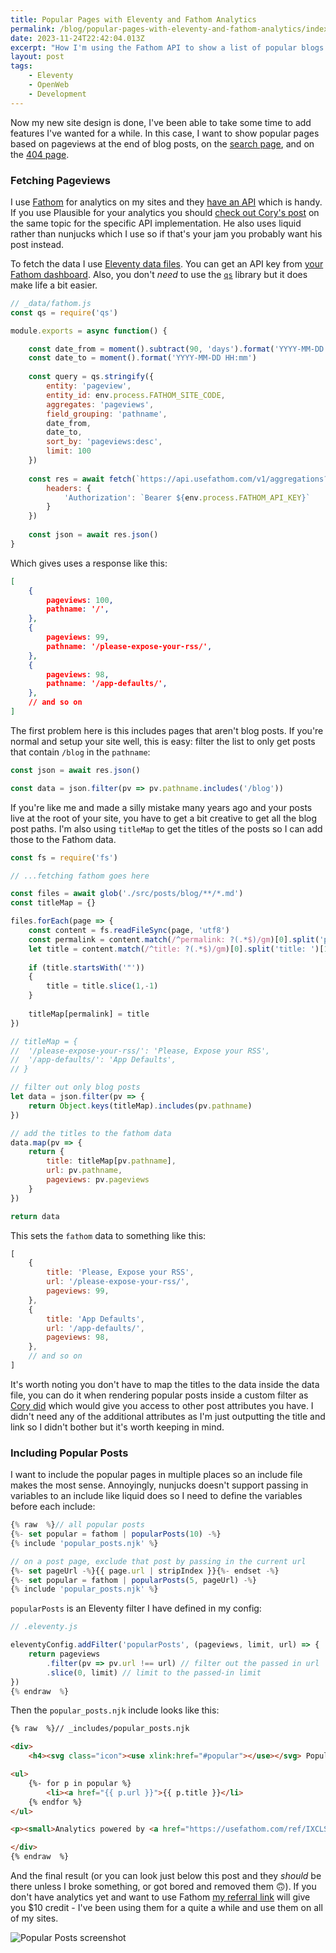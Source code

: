 ```yaml
---
title: Popular Pages with Eleventy and Fathom Analytics
permalink: /blog/popular-pages-with-eleventy-and-fathom-analytics/index.html
date: 2023-11-24T22:42:04.013Z
excerpt: "How I'm using the Fathom API to show a list of popular blogs posts in my Eleventy site"
layout: post
tags:
    - Eleventy
    - OpenWeb
    - Development
---
```


Now my new site design is done, I've been able to take some time to add features I've wanted for a while. In this case, I want to show popular pages based on pageviews at the end of blog posts, on the [search page](/search), and on the [404 page](/404notfound).
### Fetching Pageviews

I use [Fathom](https://usefathom.com/ref/IXCLSF) for analytics on my sites and they [have an API](https://usefathom.com/api) which is handy. If you use Plausible for your analytics you should [check out Cory's post](https://coryd.dev/posts/2023/popular-posts-widget-using-eleventy-plausible/) on the same topic for the specific API implementation. He also uses liquid rather than nunjucks which I use so if that's your jam you probably want his post instead.

To fetch the data I use [Eleventy data files](https://www.11ty.dev/docs/data-global/). You can get an API key from [your Fathom dashboard](https://app.usefathom.com/api). Also, you don't _need_ to use the [`qs`](https://www.npmjs.com/package/qs) library but it does make life a bit easier.

```js
// _data/fathom.js
const qs = require('qs')

module.exports = async function() {

	const date_from = moment().subtract(90, 'days').format('YYYY-MM-DD HH:mm')
	const date_to = moment().format('YYYY-MM-DD HH:mm')
	
	const query = qs.stringify({
		entity: 'pageview',
		entity_id: env.process.FATHOM_SITE_CODE,
		aggregates: 'pageviews',
		field_grouping: 'pathname',
		date_from,
		date_to,
		sort_by: 'pageviews:desc',
		limit: 100
	})
	
	const res = await fetch(`https://api.usefathom.com/v1/aggregations?${query}`, {
		headers: {
			'Authorization': `Bearer ${env.process.FATHOM_API_KEY}`
		}
	})
	
	const json = await res.json()
}
```

Which gives uses a response like this:

```json
[
	{
		pageviews: 100,
		pathname: '/',
	},
	{
		pageviews: 99,
		pathname: '/please-expose-your-rss/',
	},
	{
		pageviews: 98,
		pathname: '/app-defaults/',
	},
	// and so on
]
```

The first problem here is this includes pages that aren't blog posts. If you're normal and setup your site well, this is easy: filter the list to only get posts that contain `/blog` in the `pathname`:

```js
const json = await res.json()

const data = json.filter(pv => pv.pathname.includes('/blog'))
```

If you're like me and made a silly mistake many years ago and your posts live at the root of your site, you have to get a bit creative to get all the blog post paths. I'm also using `titleMap` to get the titles of the posts so I can add those to the Fathom data.

```js
const fs = require('fs')

// ...fetching fathom goes here

const files = await glob('./src/posts/blog/**/*.md')
const titleMap = {}

files.forEach(page => {
	const content = fs.readFileSync(page, 'utf8')
	const permalink = content.match(/^permalink: ?(.*$)/gm)[0].split('permalink: ')[1].replace('index.html', '')
	let title = content.match(/^title: ?(.*$)/gm)[0].split('title: ')[1]
	
	if (title.startsWith('"'))
	{
		title = title.slice(1,-1)
	}
	
	titleMap[permalink] = title
})

// titleMap = {
//	'/please-expose-your-rss/': 'Please, Expose your RSS',
//	'/app-defaults/': 'App Defaults',
// }

// filter out only blog posts
let data = json.filter(pv => {
	return Object.keys(titleMap).includes(pv.pathname)
})

// add the titles to the fathom data
data.map(pv => {
	return {
		title: titleMap[pv.pathname],
		url: pv.pathname,
		pageviews: pv.pageviews
	}
})

return data
```

This sets the `fathom` data to something like this:

```js
[
	{
		title: 'Please, Expose your RSS',
		url: '/please-expose-your-rss/',
		pageviews: 99,
	},
	{
		title: 'App Defaults',
		url: '/app-defaults/',
		pageviews: 98,
	},
	// and so on
]
```

It's worth noting you don't have to map the titles to the data inside the data file, you can do it when rendering popular posts inside a custom filter as [Cory did](https://coryd.dev/posts/2023/popular-posts-widget-using-eleventy-plausible/) which would give you access to other post attributes you have. I didn't need any of the additional attributes as I'm just outputting the title and link so I didn't bother but it's worth keeping in mind.
### Including Popular Posts

I want to include the popular pages in multiple places so an include file makes the most sense. Annoyingly, nunjucks doesn't support passing in variables to an include like liquid does so I need to define the variables before each include:

```js
{% raw  %}// all popular posts
{%- set popular = fathom | popularPosts(10) -%}
{% include 'popular_posts.njk' %}

// on a post page, exclude that post by passing in the current url
{%- set pageUrl -%}{{ page.url | stripIndex }}{%- endset -%}
{%- set popular = fathom | popularPosts(5, pageUrl) -%}
{% include 'popular_posts.njk' %}
```

`popularPosts` is an Eleventy filter I have defined in my config:

```js
// .eleventy.js

eleventyConfig.addFilter('popularPosts', (pageviews, limit, url) => {
	return pageviews
		.filter(pv => pv.url !== url) // filter out the passed in url
		.slice(0, limit) // limit to the passed-in limit
})
{% endraw  %}
```

Then the `popular_posts.njk` include looks like this:

```html
{% raw  %}// _includes/popular_posts.njk

<div>
	<h4><svg class="icon"><use xlink:href="#popular"></use></svg> Popular Posts</h4>

<ul>
	{%- for p in popular %}
		<li><a href="{{ p.url }}">{{ p.title }}</li>
	{% endfor %}
</ul>

<p><small>Analytics powered by <a href="https://usefathom.com/ref/IXCLSF">Fathom</a></small></p>

</div>
{% endraw  %}
```

And the final result (or you can look just below this post and they _should_ be there unless I broke something, or got bored and removed them 🙃). If you don't have analytics yet and want to use Fathom [my referral link](https://usefathom.com/ref/IXCLSF) will give you $10 credit - I've been using them for a quite a while and use them on all of my sites.

![Popular Posts screenshot](https://cdn.rknight.me/site/fathom-popular-posts.jpg)